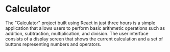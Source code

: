 # Calculator
The "Calculator" project built using React in just three hours is a simple application that allows users to perform basic arithmetic operations such as addition, subtraction, multiplication, and division. The user interface consists of a display screen that shows the current calculation and a set of buttons representing numbers and operators.
